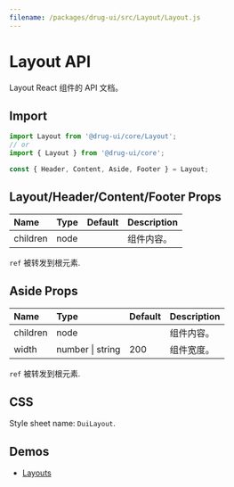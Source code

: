 ```yaml
---
filename: /packages/drug-ui/src/Layout/Layout.js
---
```


# Layout API

<p class="description">Layout React 组件的 API 文档。</p>

## Import

```js
import Layout from '@drug-ui/core/Layout';
// or
import { Layout } from '@drug-ui/core';

const { Header, Content, Aside, Footer } = Layout;
```

## Layout/Header/Content/Footer Props

| Name | Type | Default | Description |
|:-----|:-----|:--------|:------------|
| <span class="prop-name">children</span> | <span class="prop-type">node</span> |  | 组件内容。 |

`ref` 被转发到根元素.

## Aside Props

| Name | Type | Default | Description |
|:-----|:-----|:--------|:------------|
| <span class="prop-name">children</span> | <span class="prop-type">node</span> |  | 组件内容。 |
| <span class="prop-name">width</span> | <span class="prop-type">number &#124; string</span> | 200 | 组件宽度。 |

`ref` 被转发到根元素.


## CSS

Style sheet name: `DuiLayout`.

## Demos

- [Layouts](/components/layouts/)




